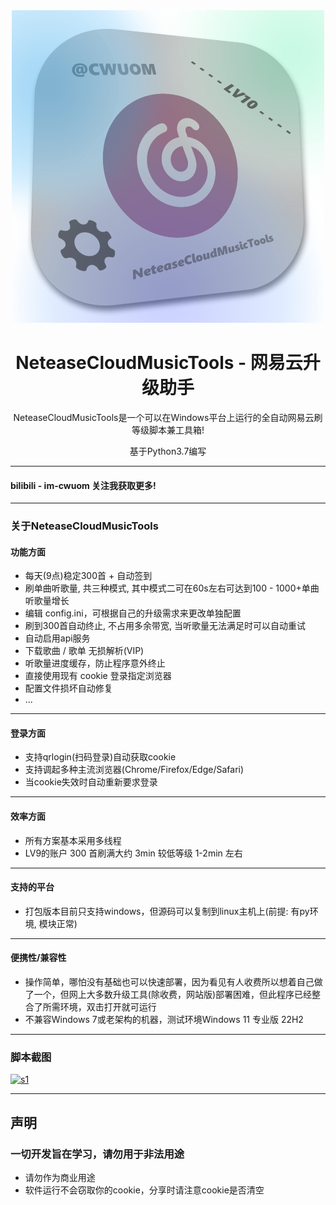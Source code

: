 <div align="center">
   <img width="500" src="logo.png" alt="logo"></br>


# **NeteaseCloudMusicTools**   - 网易云升级助手

NeteaseCloudMusicTools是一个可以在Windows平台上运行的全自动网易云刷等级脚本兼工具箱!

基于Python3.7编写

</div>

----

#### bilibili - im-cwuom 关注我获取更多!

------------



### 关于NeteaseCloudMusicTools
#### 功能方面
- 每天(9点)稳定300首 + 自动签到
- 刷单曲听歌量, 共三种模式, 其中模式二可在60s左右可达到100 - 1000+单曲听歌量增长
- 编辑 config.ini，可根据自己的升级需求来更改单独配置
- 刷到300首自动终止, 不占用多余带宽, 当听歌量无法满足时可以自动重试
- 自动启用api服务
- 下载歌曲 / 歌单 无损解析(VIP)
- 听歌量进度缓存，防止程序意外终止
- 直接使用现有 cookie 登录指定浏览器
- 配置文件损坏自动修复
- ...
------------
#### 登录方面 
- 支持qrlogin(扫码登录)自动获取cookie
- 支持调起多种主流浏览器(Chrome/Firefox/Edge/Safari)
- 当cookie失效时自动重新要求登录
------------
#### 效率方面
- 所有方案基本采用多线程
- LV9的账户 300 首刷满大约 3min 较低等级 1-2min 左右 

------------

#### 支持的平台
- 打包版本目前只支持windows，但源码可以复制到linux主机上(前提: 有py环境, 模块正常)

------------

#### 便携性/兼容性
- 操作简单，哪怕没有基础也可以快速部署，因为看见有人收费所以想着自己做了一个，但网上大多数升级工具(除收费，网站版)部署困难，但此程序已经整合了所需环境，双击打开就可运行
- 不兼容Windows 7或老架构的机器，测试环境Windows 11 专业版 22H2


------------

### 脚本截图
[![s1](https://raw.githubusercontent.com/cwuom/netease-cloud-LV10/main/s1.png "s1")](https://raw.githubusercontent.com/cwuom/netease-cloud-LV10/main/s1.png "s1")


------------

## 声明
### 一切开发旨在学习，请勿用于非法用途
- 请勿作为商业用途
- 软件运行不会窃取你的cookie，分享时请注意cookie是否清空
